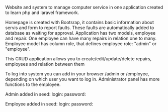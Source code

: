 Website and system to manage computer service in one application created to learn php and laravel framework.

Homepage is created with Bootsrap, it contains basic information about servis and form to report faults. These faults are automatically added to database as waiting for approval.
Application has two models, employee and repair. One employee can have many repairs in relation one to many. Employee model has column role, that defines employee role: "admin" or "employee". 


This CRUD application allows you to create/edit/update/delete repairs, employees and relation between them


To log into system you can add in your browser /admin or /employee,  depending on which user you want to log in. Administrator panel has more functions to the employee.

 

Admin added in seed:
login:
password:


Employee added in seed:
login:
password:

